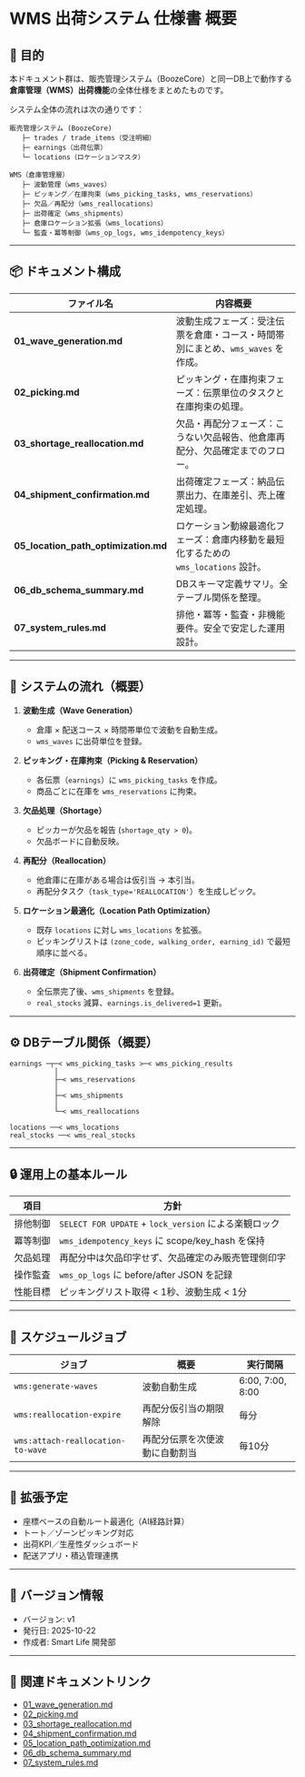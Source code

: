 # WMS 出荷システム 仕様書 概要

## 📘 目的
本ドキュメント群は、販売管理システム（BoozeCore）と同一DB上で動作する
**倉庫管理（WMS）出荷機能**の全体仕様をまとめたものです。

システム全体の流れは次の通りです：

```
販売管理システム (BoozeCore)
   ├─ trades / trade_items（受注明細）
   ├─ earnings（出荷伝票）
   └─ locations（ロケーションマスタ）

WMS（倉庫管理層）
   ├─ 波動管理（wms_waves）
   ├─ ピッキング／在庫拘束（wms_picking_tasks, wms_reservations）
   ├─ 欠品／再配分（wms_reallocations）
   ├─ 出荷確定（wms_shipments）
   ├─ 倉庫ロケーション拡張（wms_locations）
   └─ 監査・冪等制御（wms_op_logs, wms_idempotency_keys）
```

---

## 📦 ドキュメント構成

| ファイル名 | 内容概要 |
|-------------|-----------|
| **01_wave_generation.md** | 波動生成フェーズ：受注伝票を倉庫・コース・時間帯別にまとめ、`wms_waves` を作成。 |
| **02_picking.md** | ピッキング・在庫拘束フェーズ：伝票単位のタスクと在庫拘束の処理。 |
| **03_shortage_reallocation.md** | 欠品・再配分フェーズ：こうない欠品報告、他倉庫再配分、欠品確定までのフロー。 |
| **04_shipment_confirmation.md** | 出荷確定フェーズ：納品伝票出力、在庫差引、売上確定処理。 |
| **05_location_path_optimization.md** | ロケーション動線最適化フェーズ：倉庫内移動を最短化するための `wms_locations` 設計。 |
| **06_db_schema_summary.md** | DBスキーマ定義サマリ。全テーブル関係を整理。 |
| **07_system_rules.md** | 排他・冪等・監査・非機能要件。安全で安定した運用設計。 |

---

## 🚀 システムの流れ（概要）

1. **波動生成（Wave Generation）**
   - 倉庫 × 配送コース × 時間帯単位で波動を自動生成。
   - `wms_waves` に出荷単位を登録。

2. **ピッキング・在庫拘束（Picking & Reservation）**
   - 各伝票（`earnings`）に `wms_picking_tasks` を作成。
   - 商品ごとに在庫を `wms_reservations` に拘束。

3. **欠品処理（Shortage）**
   - ピッカーが欠品を報告 (`shortage_qty > 0`)。
   - 欠品ボードに自動反映。

4. **再配分（Reallocation）**
   - 他倉庫に在庫がある場合は仮引当 → 本引当。
   - 再配分タスク（`task_type='REALLOCATION'`）を生成しピック。

5. **ロケーション最適化（Location Path Optimization）**
   - 既存 `locations` に対し `wms_locations` を拡張。
   - ピッキングリストは `(zone_code, walking_order, earning_id)` で最短順序に並べる。

6. **出荷確定（Shipment Confirmation）**
   - 全伝票完了後、`wms_shipments` を登録。
   - `real_stocks` 減算、`earnings.is_delivered=1` 更新。

---

## ⚙️ DBテーブル関係（概要）

```
earnings ─┬─< wms_picking_tasks >─< wms_picking_results
           │
           ├─< wms_reservations
           │
           ├─< wms_shipments
           │
           └─< wms_reallocations

locations ──< wms_locations
real_stocks ──< wms_real_stocks
```

---

## 🔒 運用上の基本ルール

| 項目 | 方針 |
|------|------|
| 排他制御 | `SELECT FOR UPDATE` + `lock_version` による楽観ロック |
| 冪等制御 | `wms_idempotency_keys` に scope/key_hash を保持 |
| 欠品処理 | 再配分中は欠品印字せず、欠品確定のみ販売管理側印字 |
| 操作監査 | `wms_op_logs` に before/after JSON を記録 |
| 性能目標 | ピッキングリスト取得 < 1秒、波動生成 < 1分 |

---

## 📅 スケジュールジョブ

| ジョブ | 概要 | 実行間隔 |
|--------|------|----------|
| `wms:generate-waves` | 波動自動生成 | 6:00, 7:00, 8:00 |
| `wms:reallocation-expire` | 再配分仮引当の期限解除 | 毎分 |
| `wms:attach-reallocation-to-wave` | 再配分伝票を次便波動に自動割当 | 毎10分 |

---

## 🧭 拡張予定
- 座標ベースの自動ルート最適化（AI経路計算）
- トート／ゾーンピッキング対応
- 出荷KPI／生産性ダッシュボード
- 配送アプリ・積込管理連携

---

## 📄 バージョン情報
- バージョン: v1
- 発行日: 2025-10-22
- 作成者: Smart Life 開発部

---

## 🔗 関連ドキュメントリンク

- [01_wave_generation.md](01_wave_generation.md)
- [02_picking.md](02_picking.md)
- [03_shortage_reallocation.md](03_shortage_reallocation.md)
- [04_shipment_confirmation.md](04_shipment_confirmation.md)
- [05_location_path_optimization.md](05_location_path_optimization.md)
- [06_db_schema_summary.md](06_db_schema_summary.md)
- [07_system_rules.md](07_system_rules.md)
